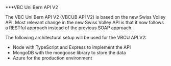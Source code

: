 ***VBC Uni Bern API V2

The VBC Uni Bern API V2 (VBCUB API V2) is based on the new Swiss Volley API.
Most relevant change in the new Swiss Volley API is that it now follows a RESTful approach instead of the previous SOAP approach.

The following architectural setup will be used for the VBCU API V2:
- Node with TypeScript and Express to implement the API
- MongoDB with the mongoose library to store the data
- Azure for the production environment



